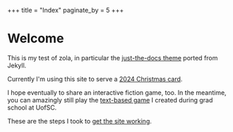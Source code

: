 ﻿+++
title = "Index"
paginate_by = 5
+++

# Welcome

This is my test of zola, in particular the
[just-the-docs theme](https://github.com/jakeswenson/zola-just-the-docs) ported
from Jekyll.

Currently I'm using this site to serve a
[2024 Christmas card](@/2024-christmas-card.md).

I hope eventually to share an interactive fiction game, too. In the meantime,
you can amazingly still play the
[text-based game](https://people.math.sc.edu/southwij/game/) I created during
grad school at UofSC.

These are the steps I took to [get the site working](@/get-it-working.md).
